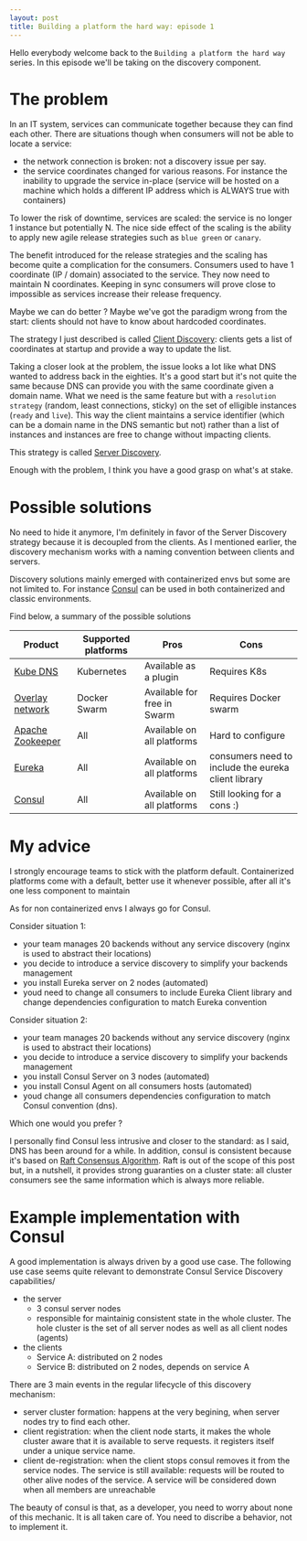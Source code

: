 ```yaml
---
layout: post
title: Building a platform the hard way: episode 1
---
```


Hello everybody welcome back to the `Building a platform the hard way` series. In this episode we'll be taking on the discovery component.

The problem
====

In an IT system, services can communicate together because they can find each other. There are situations though when consumers will not be able to locate a service:

- the network connection is broken: not a discovery issue per say.
- the service coordinates changed for various reasons. For instance the inability to upgrade the service in-place (service will be hosted on a machine which holds a different IP address which is ALWAYS true with containers)

To lower the risk of downtime, services are scaled: the service is no longer 1 instance but potentially N. The nice side effect of the scaling is the ability to apply new agile release strategies such as `blue green` or `canary`.

The benefit introduced for the release strategies and the scaling has become quite a complication for the consumers.
Consumers used to have 1 coordinate (IP / domain) associated to the service. They now need to maintain N coordinates. Keeping in sync consumers will prove close to impossible as services increase their release frequency.

Maybe we can do better ? Maybe we've got the paradigm wrong from the start: clients should not have to know about hardcoded coordinates. 

The strategy I just described is called [Client Discovery](https://microservices.io/patterns/client-side-discovery.html): clients gets a list of coordinates at startup and provide a way to update the list.

Taking a closer look at the problem, the issue looks a lot like what DNS wanted to address back in the eighties. It's a good start but it's not quite the same because DNS can provide you with the same coordinate given a domain name. 
What we need is the same feature but with a `resolution strategy` (random, least connections, sticky) on the set of elligible instances (`ready` and `live`).
This way the client maintains a service identifier (which can be a domain name in the DNS semantic but not) rather than a list of instances and instances are free to change without impacting clients. 

This strategy is called [Server Discovery](https://microservices.io/patterns/server-side-discovery.html).

Enough with the problem, I think you have a good grasp on what's at stake.

Possible solutions
===

No need to hide it anymore, I'm definitely in favor of the Server Discovery strategy because it is decoupled from the clients.
As I mentioned earlier, the discovery mechanism works with a naming convention between clients and servers.

Discovery solutions mainly emerged with containerized envs but some are not limited to. For instance [Consul](https://www.consul.io/) can be used in both containerized and classic environments.

Find below, a summary of the possible solutions

| Product  | Supported platforms | Pros| Cons |
| ------------ | --- |--- |--- |
| [Kube DNS](https://kubernetes.io/docs/concepts/services-networking/dns-pod-service/) | Kubernetes | Available as a plugin | Requires K8s |
| [Overlay network](https://docs.docker.com/network/overlay/) | Docker Swarm | Available for free in Swarm | Requires Docker swarm |
| [Apache Zookeeper](https://zookeeper.apache.org/) | All | Available on all platforms | Hard to configure |
| [Eureka](https://github.com/spring-cloud/spring-cloud-netflix/tree/master/spring-cloud-netflix-eureka-server) | All | Available on all platforms | consumers need to include the eureka client library |
| [Consul](https://www.consul.io/) | All | Available on all platforms | Still looking for a cons :) |

My advice
===

I strongly encourage teams to stick with the platform default. Containerized platforms come with a default, better use it whenever possible, after all it's one less component to maintain

As for non containerized envs I always go for Consul.

Consider situation 1: 
- your team manages 20 backends without any service discovery (nginx is used to abstract their locations)
- you decide to introduce a service discovery to simplify your backends management
- you install Eureka server on 2 nodes (automated)
- youd need to change all consumers to include Eureka Client library and change dependencies configuration to match Eureka convention

Consider situation 2: 
- your team manages 20 backends without any service discovery (nginx is used to abstract their locations)
- you decide to introduce a service discovery to simplify your backends management
- you install Consul Server on 3 nodes (automated)
- you install Consul Agent on all consumers hosts (automated)
- youd change all consumers dependencies configuration to match Consul convention (dns).

Which one would you prefer ? 

I personally find Consul less intrusive and closer to the standard: as I said, DNS has been around for a while.
In addition, consul is consistent because it's based on [Raft Consensus Algorithm](https://raft.github.io/). Raft is out of the scope of this post but, in a nutshell, it provides strong guaranties on a cluster state: all cluster consumers see the same information which is always more reliable.

Example implementation with Consul
===

A good implementation is always driven by a good use case.
The following use case seems quite relevant to demonstrate Consul Service Discovery capabilities/

- the server
  - 3 consul server nodes
  - responsible for maintainig consistent state in the whole cluster. The hole cluster is the set of all server nodes as well as all client nodes (agents)
- the clients
  - Service A: distributed on 2 nodes
  - Service B: distributed on 2 nodes, depends on service A

There are 3 main events in the regular lifecycle of this discovery mechanism:

- server cluster formation: happens at the very begining, when server nodes try to find each other.
- client registration: when the client node starts, it makes the whole cluster aware that it is available to serve requests. it registers itself under a unique service name.
- client de-registration: when the client stops consul removes it from the service nodes. The service is still available: requests will be routed to other alive nodes of the service. A service will be considered down when all members are unreachable

The beauty of consul is that, as a developer, you need to worry about none of this mechanic. It is all taken care of. You need to discribe a behavior, not to implement it.


